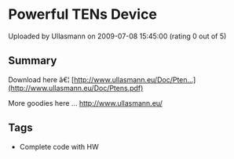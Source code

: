 # Powerful TENs Device

Uploaded by Ullasmann on 2009-07-08 15:45:00 (rating 0 out of 5)

## Summary

Download here â€¦ [http://www.ullasmann.eu/Doc/Pten...](http://www.ullasmann.eu/Doc/Ptens.pdf)


More goodies here ... <http://www.ullasmann.eu/>

## Tags

- Complete code with HW
